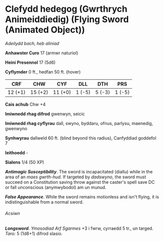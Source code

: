 # Clefydd hedegog (Gwrthrych Animeiddiedig) (Flying Sword (Animated Object))

*Adeilydd bach, heb aliniad*

**Anhawster Curo** 17 (armwr naturiol)

**Heini Presennol** 17 (5d6)

**Cyflymder** 0 ft., hedfan 50 ft. (hover)

| CRF     | CHW     | CYF     | DLL    | DTH    | PRS    |
|---------|---------|---------|--------|--------|--------|
| 12 (+1) | 15 (+2) | 11 (+0) | 1 (-5) | 5 (-3) | 1 (-5) |

**Cais achub** Chw +4

**Imiwnedd rhag difrod** gwenwyn, seicic

**Imiwnedd rhag cyflyrau** dall, swyno, byddaru, ofnus, parlysu, maenedig, gwenwyno

**Synhwyrau** dallweld 60 ft. (blind beyond this radius), Canfyddiad goddefol 7

**Ieithoedd** -

**Sialens** 1/4 (50 XP)

***Antimagic Susceptibility***. The sword is incapacitated (diallu) while in the area of an *maes gwrth-hud*. If targeted by *dadswyno*, the sword must succeed on a Constitution saving throw against the caster's spell save DC or fall unconscious (anymwybodol) am un munud.

***False Appearance***. While the sword remains motionless and isn't flying, it is indistinguishable from a normal sword.

###### Acsiwn

***Longsword***. *Ymosodiad Arf Sgarmes* +3 i fwrw, cyrraedd 5 tr., un targed. *Taro:* 5 (1d8+1) difrod slasio.